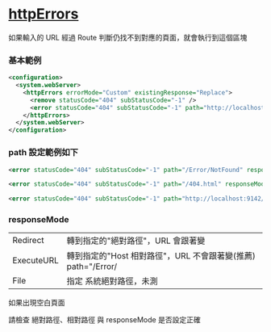 # [httpErrors](https://docs.microsoft.com/en-us/iis/configuration/system.webServer/httpErrors/)

如果輸入的 URL 經過 Route 判斷仍找不到對應的頁面，就會執行到這個區塊

### 基本範例

```xml
<configuration>
  <system.webServer>
    <httpErrors errorMode="Custom" existingResponse="Replace">
      <remove statusCode="404" subStatusCode="-1" />
      <error statusCode="404" subStatusCode="-1" path="http://localhost:9142/404.html" responseMode="Redirect" />
    </httpErrors>
  </system.webServer>
</configuration>
```

### path 設定範例如下

```xml
<error statusCode="404" subStatusCode="-1" path="/Error/NotFound" responseMode="Redirect" />
```

```xml
<error statusCode="404" subStatusCode="-1" path="/404.html" responseMode="Redirect" />
```

```xml
<error statusCode="404" subStatusCode="-1" path="http://localhost:9142/404.html" responseMode="Redirect" />
```

### responseMode
|            |                                                                |
| ---------- | -------------------------------------------------------------- |
| Redirect   | 轉到指定的"絕對路徑"，URL 會跟著變                             |
| ExecuteURL | 轉到指定的"Host 相對路徑"，URL 不會跟著變(推薦)  path="/Error/ | NotFound" |
| File       | 指定 系統絕對路徑，未測                                        |

如果出現空白頁面

請檢查 絕對路徑、相對路徑 與 responseMode 是否設定正確